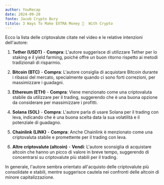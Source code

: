 ```yaml
---
author: YouRecap
date: 2024-09-28
fonte: Jacob Crypto Bury
titolo: 3 Ways To Make EXTRA Money 💸  With Crypto
---
```


Ecco la lista delle criptovalute citate nel video e le relative intenzioni dell'autore:

1. **Tether (USDT)** - **Compra**: L'autore suggerisce di utilizzare Tether per lo staking e il yield farming, poiché offre un buon ritorno rispetto ai metodi tradizionali di risparmio.

2. **Bitcoin (BTC)** - **Compra**: L'autore consiglia di acquistare Bitcoin durante i ribassi del mercato, specialmente quando ci sono forti correzioni, per massimizzare i guadagni.

3. **Ethereum (ETH)** - **Compra**: Viene menzionato come una criptovaluta stabile da utilizzare per il trading, suggerendo che è una buona opzione da considerare per massimizzare i profitti.

4. **Solana (SOL)** - **Compra**: L'autore parla di usare Solana per il trading con leva, indicando che è una buona scelta data la sua volatilità e il potenziale di guadagno.

5. **Chainlink (LINK)** - **Compra**: Anche Chainlink è menzionato come una criptovaluta stabile e promettente per il trading con leva.

6. **Altre criptovalute (altcoin)** - **Vendi**: L'autore sconsiglia di acquistare altcoin che hanno un picco di valore in breve tempo, suggerendo di concentrarsi su criptovalute più stabili per il trading.

In generale, l'autore sembra orientato all'acquisto delle criptovalute più consolidate e stabili, mentre suggerisce cautela nei confronti delle altcoin di minore capitalizzazione.
